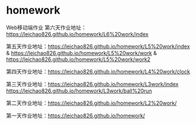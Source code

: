 # homework
Web移动端作业
第六天作业地址：https://leichao826.github.io/homework/L6%20work/index 

第五天作业地址：https://leichao826.github.io/homework/L5%20work/index  &
              https://leichao826.github.io/homework/L5%20work/work   &
              https://leichao826.github.io/homework/L5%20work/work2

第四天作业地址：https://leichao826.github.io/homework/L4%20work/clock


第三天作业地址：https://leichao826.github.io/homework/L3work/index   https://leichao826.github.io/homework/L3work/ball%20run


第二天作业地址：https://leichao826.github.io/homework/L2%20work/


第一天作业地址：https://leichao826.github.io/homework/



